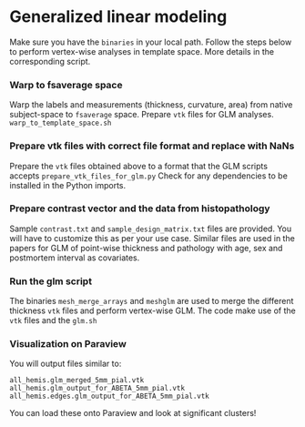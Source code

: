 # Generalized linear modeling
Make sure you have the `binaries` in your local path. Follow the steps below to perform vertex-wise analyses in template space. More details in the corresponding script.

### Warp to fsaverage space
Warp the labels and measurements (thickness, curvature, area) from native subject-space to `fsaverage` space. Prepare `vtk` files for GLM analyses.
`warp_to_template_space.sh`

### Prepare vtk files with correct file format and replace with NaNs
Prepare the `vtk` files obtained above to a format that the GLM scripts accepts
`prepare_vtk_files_for_glm.py`
Check for any dependencies to be installed in the Python imports.

### Prepare contrast vector and the data from histopathology
Sample `contrast.txt` and `sample_design_matrix.txt` files are provided. You will have to customize this as per your use case. Similar files are used in the papers for GLM of point-wise thickness and pathology with age, sex and postmortem interval as covariates.

### Run the glm script
The binaries `mesh_merge_arrays` and `meshglm` are used to merge the different thickness `vtk` files and perform vertex-wise GLM. The code make use of the `vtk` files and the 
`glm.sh`

### Visualization on Paraview
You will output files similar to:
```
all_hemis.glm_merged_5mm_pial.vtk
all_hemis.glm_output_for_ABETA_5mm_pial.vtk
all_hemis.edges.glm_output_for_ABETA_5mm_pial.vtk
```
You can load these onto Paraview and look at significant clusters!
